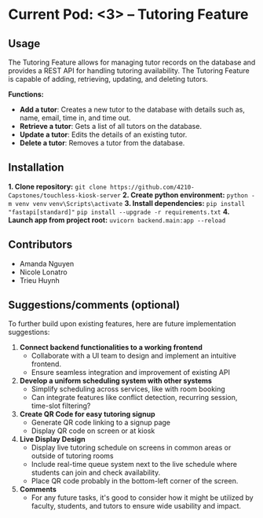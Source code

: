 # Current Pod: <3> – Tutoring Feature

## Usage

The Tutoring Feature allows for managing tutor records on the database and provides a REST API for handling tutoring availability. The Tutoring Feature is capable of adding, retrieving, updating, and deleting tutors. 

**Functions:**
- **Add a tutor**: Creates a new tutor to the database with details such as, name, email, time in, and time out.
- **Retrieve a tutor**: Gets a list of all tutors on the database.
- **Update a tutor**: Edits the details of an existing tutor.
- **Delete a tutor**: Removes a tutor from the database.

## Installation

**1. Clone repository:**
`git clone https://github.com/4210-Capstones/touchless-kiosk-server`
**2. Create python environment:**
`python -m venv venv`
`venv\Scripts\activate`
**3. Install dependencies:**
`pip install "fastapi[standard]"`
`pip install --upgrade -r requirements.txt`
**4. Launch app from project root:**
`uvicorn backend.main:app --reload`

## Contributors

* Amanda Nguyen
* Nicole Lonatro
* Trieu Huynh

## Suggestions/comments (optional)

To further build upon existing features, here are future implementation suggestions:

1. **Connect backend functionalities to a working frontend**
    - Collaborate with a UI team to design and implement an intuitive frontend.
    - Ensure seamless integration and improvement of existing API
2. **Develop a uniform scheduling system with other systems**
    - Simplify scheduling across services, like with room booking
    - Can integrate features like conflict detection, recurring session, time-slot filtering?
3. **Create QR Code for easy tutoring signup**
    - Generate QR code linking to a signup page
    - Display QR code on screen or at kiosk 
4. **Live Display Design**
    - Display live tutoring schedule on screens in common areas or outside of tutoring rooms
    - Include real-time queue system next to the live schedule where students can join and check availability.
    - Place QR code probably in the bottom-left corner of the screen. 
5. **Comments**
    - For any future tasks, it's good to consider how it might be utilized by faculty, students, and tutors to ensure wide usability and impact.
